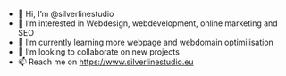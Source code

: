 - 👋 Hi, I’m @silverlinestudio
- 👀 I’m interested in Webdesign, webdevelopment, online marketing and SEO
- 🌱 I’m currently learning more webpage and webdomain optimilisation
- 💞️ I’m looking to collaborate on new projects
- 📫 Reach me on https://www.silverlinestudio.eu

<!---
silverlinestudio/silverlinestudio is a ✨ special ✨ repository because its `README.md` (this file) appears on your GitHub profile.
You can click the Preview link to take a look at your changes.
--->
